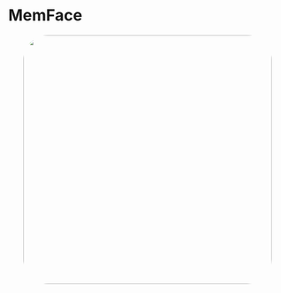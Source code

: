 # MemFace

<p align="center">
  <img width="450" height="auto" src="https://github.com/blancai/MemFace/blob/main/memface.png?raw=true" style="border-radius: 10%;">
</p>
